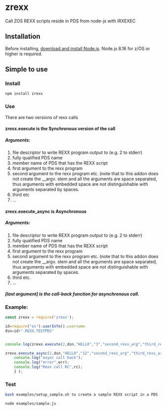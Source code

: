 # zrexx
Call ZOS REXX scripts reside in PDS from node-js with IRXEXEC

## Installation

<!--
This is a [Node.js](https://nodejs.org/en/) module available through the
[npm registry](https://www.npmjs.com/).
-->

Before installing, [download and install Node.js](https://developer.ibm.com/node/sdk/ztp/).
Node.js 8.16 for z/OS or higher is required.

## Simple to use

### Install

```bash
npm install zrexx
```

### Use

There are two versions of rexx calls

#### zrexx.execute is the Synchronous version of the call
##### Arguments:
1. file descriptor to write REXX program output to (e.g. 2 to stderr)
2. fully qualified PDS name
3. member name of PDS that has the REXX script
4. first argument to the rexx program
5. second argument to the rexx program etc.  (note that to this addon does not create the __argv. stem and all the arguments are space separated, thus arguments with embedded space are not distinguishable with arguments separated by spaces.
6. third etc
7. ...
#### zrexx.execute_async is Asynchronous
##### Arguments:
1. file descriptor to write REXX program output to (e.g. 2 to stderr)
2. fully qualified PDS name
3. member name of PDS that has the REXX script
4. first argument to the rexx program
5. second argument to the rexx program etc. (note that to this addon does not create the __argv. stem and all the arguments are space separated, thus arguments with embedded space are not distinguishable with arguments separated by spaces.
6. third etc.
7. ...
##### [last argument] is the call-back function for asynchronous call.

### Example:
```js
const zrexx = require('zrexx');

id=require("os").userInfo().username
dsn=id+".REXX.TESTPDS"


console.log(zrexx.execute(2,dsn,"HELLO","3","second_rexx_arg","third_rexx_arg"));

zrexx.execute_async(2,dsn,"HELLO","12","second_rexx_arg","third_rexx_arg","fourth_rexx_arg","fifth_rexx_arg",function(err,rc) {
    console.log("async call back");
    console.log("error",err);
    console.log("Rexx call RC",rc);
    } );

```

### Test

```bash
bash examples/setup_sample.sh to create a sample REXX script in a PDS

node examples/sample.js
```

